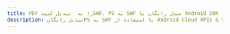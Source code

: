 ---title: PDF را به  تبدیل کنیدSWF، PS به SWF مبدل رایگان یا Android SDKdescription: تبدیل رایگانPS به SWF با استفاده از Android Cloud APIs & SDK همچنین اسناد PDF را در Cloud ایجاد، ویرایش و رندر کنید.---